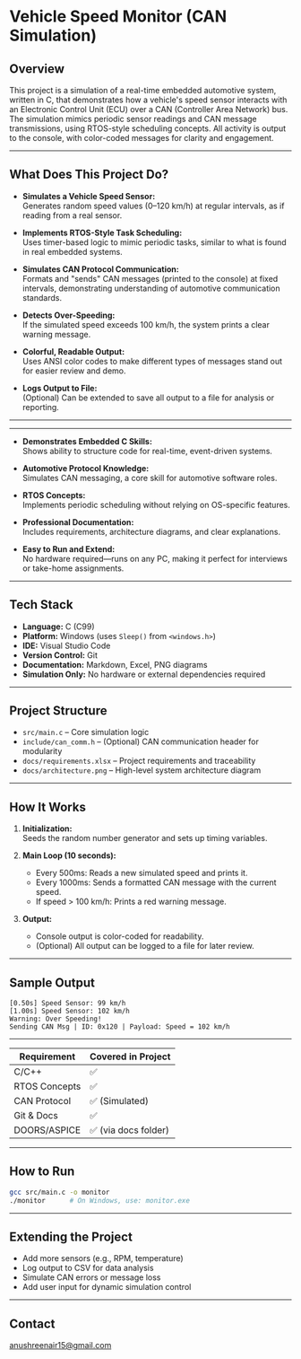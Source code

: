 # Vehicle Speed Monitor (CAN Simulation)

## Overview

This project is a simulation of a real-time embedded automotive system, written in C, that demonstrates how a vehicle's speed sensor interacts with an Electronic Control Unit (ECU) over a CAN (Controller Area Network) bus. The simulation mimics periodic sensor readings and CAN message transmissions, using RTOS-style scheduling concepts. All activity is output to the console, with color-coded messages for clarity and engagement.

---

## What Does This Project Do?

- **Simulates a Vehicle Speed Sensor:**  
  Generates random speed values (0–120 km/h) at regular intervals, as if reading from a real sensor.

- **Implements RTOS-Style Task Scheduling:**  
  Uses timer-based logic to mimic periodic tasks, similar to what is found in real embedded systems.

- **Simulates CAN Protocol Communication:**  
  Formats and "sends" CAN messages (printed to the console) at fixed intervals, demonstrating understanding of automotive communication standards.

- **Detects Over-Speeding:**  
  If the simulated speed exceeds 100 km/h, the system prints a clear warning message.

- **Colorful, Readable Output:**  
  Uses ANSI color codes to make different types of messages stand out for easier review and demo.

- **Logs Output to File:**  
  (Optional) Can be extended to save all output to a file for analysis or reporting.

---

__________________________________________________________________________________________________

- **Demonstrates Embedded C Skills:**  
  Shows ability to structure code for real-time, event-driven systems.

- **Automotive Protocol Knowledge:**  
  Simulates CAN messaging, a core skill for automotive software roles.

- **RTOS Concepts:**  
  Implements periodic scheduling without relying on OS-specific features.

- **Professional Documentation:**  
  Includes requirements, architecture diagrams, and clear explanations.

- **Easy to Run and Extend:**  
  No hardware required—runs on any PC, making it perfect for interviews or take-home assignments.

---

## Tech Stack

- **Language:** C (C99)
- **Platform:** Windows (uses `Sleep()` from `<windows.h>`)
- **IDE:** Visual Studio Code
- **Version Control:** Git
- **Documentation:** Markdown, Excel, PNG diagrams
- **Simulation Only:** No hardware or external dependencies required

---

## Project Structure

- `src/main.c` – Core simulation logic
- `include/can_comm.h` – (Optional) CAN communication header for modularity
- `docs/requirements.xlsx` – Project requirements and traceability
- `docs/architecture.png` – High-level system architecture diagram

---

## How It Works

1. **Initialization:**  
   Seeds the random number generator and sets up timing variables.

2. **Main Loop (10 seconds):**  
   - Every 500ms: Reads a new simulated speed and prints it.
   - Every 1000ms: Sends a formatted CAN message with the current speed.
   - If speed > 100 km/h: Prints a red warning message.

3. **Output:**  
   - Console output is color-coded for readability.
   - (Optional) All output can be logged to a file for later review.

---

## Sample Output

```
[0.50s] Speed Sensor: 99 km/h
[1.00s] Speed Sensor: 102 km/h
Warning: Over Speeding!
Sending CAN Msg | ID: 0x120 | Payload: Speed = 102 km/h
```

---



| Requirement | Covered in Project |
|----------------|--------------------|
| C/C++ | ✅ |
| RTOS Concepts | ✅ |
| CAN Protocol | ✅ (Simulated) |
| Git & Docs | ✅ |
| DOORS/ASPICE | ✅ (via docs folder) |

---

## How to Run

```bash
gcc src/main.c -o monitor
./monitor      # On Windows, use: monitor.exe
```

---

## Extending the Project

- Add more sensors (e.g., RPM, temperature)
- Log output to CSV for data analysis
- Simulate CAN errors or message loss
- Add user input for dynamic simulation control

---

## Contact
anushreenair15@gmail.com
